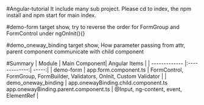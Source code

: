 #Angular-tutorial
It include many sub project. Please cd to index, the npm install and npm start for main index.

#demo-form
target show, try to reverse the order for FormGroup and FormControl under ngOnInit(){}

#demo_oneway_binding
target show, How parameter passing from attr, parent component communicate with child component

#Summary
| Module        | Main Component| Angular Items  |
| ------------- |:-------------:| -----:|
| demo-form     | app.form.component.ts   | FormControl, FormGroup, FormBuilder, Validators, OnInit, Custom Validator |
| demo_oneway_binding    | app.onewayBinding.child.component.ts<br/>app.onewayBinding.parent.component.ts   |   @Input, ng-content, event, ElementRef |



